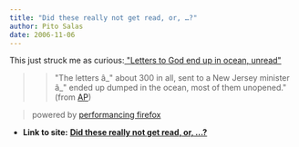 ```yaml
---
title: "Did these really not get read, or, …?"
author: Pito Salas
date: 2006-11-06
---
```


This just struck me as curious:[ "Letters to God end up in ocean,
unread"](<http://news.yahoo.com/s/ap/20061103/ap_on_re_us/unanswered_prayers_7>)

>

>> "The letters â_" about 300 in all, sent to a New Jersey minister â_" ended
up dumped in the ocean, most of them unopened." (from
[AP](<http://news.yahoo.com/s/ap/20061103/ap_on_re_us/unanswered_prayers_7>))

>
> powered by [performancing firefox](<http://performancing.com/firefox>)


* **Link to site:** **[Did these really not get read, or, …?](None)**
